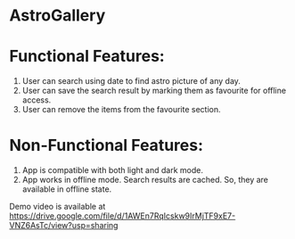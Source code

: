 # AstroGallery

# Functional Features:

1) User can search using date to find astro picture of any day.
2) User can save the search result by marking them as favourite for offline access.
3) User can remove the items from the favourite section.


# Non-Functional Features:

1) App is compatible with both light and dark mode.
2) App works in offline mode. Search results are cached. So, they are available in offline state.

Demo video is available at https://drive.google.com/file/d/1AWEn7RqIcskw9IrMjTF9xE7-VNZ6AsTc/view?usp=sharing
